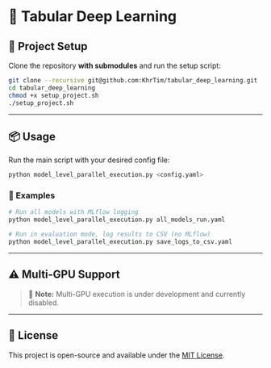 # 🧠 Tabular Deep Learning

## 🚀 Project Setup

Clone the repository **with submodules** and run the setup script:

```bash
git clone --recursive git@github.com:KhrTim/tabular_deep_learning.git
cd tabular_deep_learning
chmod +x setup_project.sh
./setup_project.sh
```

---

## 📦 Usage

Run the main script with your desired config file:

```bash
python model_level_parallel_execution.py <config.yaml>
```

### 🔧 Examples

```bash
# Run all models with MLflow logging
python model_level_parallel_execution.py all_models_run.yaml

# Run in evaluation mode, log results to CSV (no MLflow)
python model_level_parallel_execution.py save_logs_to_csv.yaml
```

---

## ⚠️ Multi-GPU Support

> 🚧 **Note:** Multi-GPU execution is under development and currently disabled.

---

## 📝 License

This project is open-source and available under the [MIT License](LICENSE).
